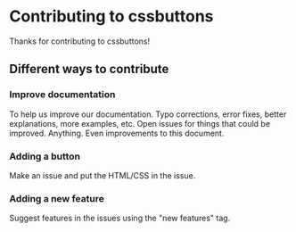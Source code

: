 # Contributing to cssbuttons
Thanks for contributing to cssbuttons!

## Different ways to contribute

### Improve documentation

To help us improve our documentation. Typo corrections, error fixes, better explanations, more examples, etc. Open issues for things that could be improved. Anything. Even improvements to this document.

### Adding a button

Make an issue and put the HTML/CSS in the issue.

### Adding a new feature

Suggest features in the issues using the "new features" tag.